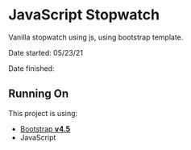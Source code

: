 # JavaScript Stopwatch

Vanilla stopwatch using js, using bootstrap template.

Date started: 05/23/21

Date finished:

## Running On

This project is using:

- [Bootstrap **v4.5**](https://getbootstrap.com/docs/4.5/getting-started/introduction/)
- JavaScript
